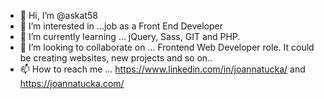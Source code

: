 - 👋 Hi, I’m @askat58
- 👀 I’m interested in ...job as a Front End Developer
- 🌱 I’m currently learning ... jQuery, Sass, GIT and PHP.
- 💞️ I’m looking to collaborate on ... Frontend Web Developer role. It could be creating websites, new projects and so on..
- 📫 How to reach me ... https://www.linkedin.com/in/joannatucka/ and https://joannatucka.com/

<!---
askat58/askat58 is a ✨ special ✨ repository because its `README.md` (this file) appears on your GitHub profile.
You can click the Preview link to take a look at your changes.
--->
